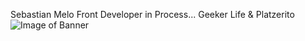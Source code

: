 Sebastian Melo Front Developer in Process...
Geeker Life & Platzerito
![Image of Banner](https://geekculture.co/wp-content/uploads/2020/05/halo-2-anniversary.jpg)
<div id="charging" class="fa"></div>
<link rel="stylesheet" href="https://cdnjs.cloudflare.com/ajax/libs/font-awesome/4.7.0/css/font-awesome.min.css">
<script>
function chargebattery() {
  var a;
  a = document.getElementById("charging");
  a.innerHTML = "&#xf244;";
  setTimeout(function () {
    a.innerHTML = "&#xf243;";
  }, 1000);
  setTimeout(function () {
    a.innerHTML = "&#xf242;";
  }, 2000);
  setTimeout(function () {
    a.innerHTML = "&#xf241;";
  }, 3000);
  setTimeout(function () {
    a.innerHTML = "&#xf240;";
  }, 4000);
}
chargebattery();
setInterval(chargebattery, 5000);
</script>
